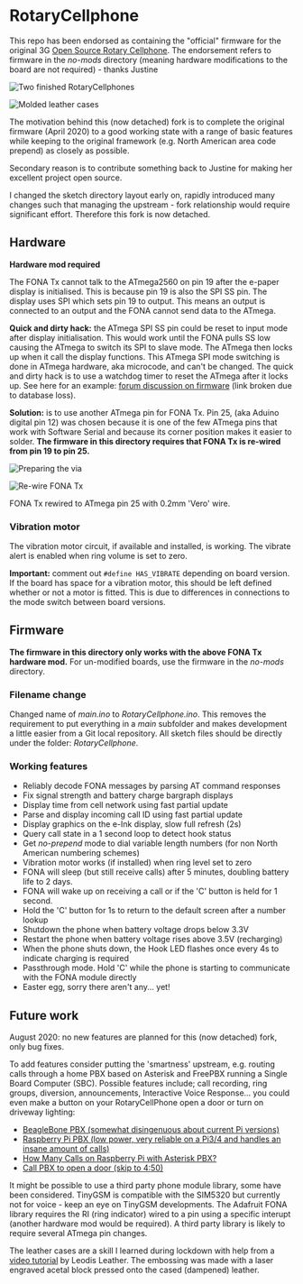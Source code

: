 # RotaryCellphone

This repo has been endorsed as containing the "official" firmware for the original 3G [Open Source Rotary Cellphone](https://github.com/jhaupt/RotaryCellphone). The endorsement refers to firmware in the *no-mods* directory (meaning hardware modifications to the board are not required) - thanks Justine

![Two finished RotaryCellphones](images/two_phones.jpg "Two finished RotaryCellphones")

![Molded leather cases](images/leather_cases.jpg "Molded leather cases")

The motivation behind this (now detached) fork is to complete the original firmware (April 2020) to a good working state with a range of basic features while keeping to the original framework (e.g. North American area code prepend) as closely as possible.

Secondary reason is to contribute something back to Justine for making her excellent project open source.

I changed the sketch directory layout early on, rapidly introduced many changes such that managing the upstream - fork relationship would require significant effort. Therefore this fork is now detached.

## Hardware

**Hardware mod required**

The FONA Tx cannot talk to the ATmega2560 on pin 19 after the e-paper display is initialised. This is because pin 19 is also the SPI SS pin. The display uses SPI which sets pin 19 to output. This means an output is connected to an output and the FONA cannot send data to the ATmega.

**Quick and dirty hack:** the ATmega SPI SS pin could be reset to input mode after display initialisation. This would work until the FONA pulls SS low causing the ATmega to switch its SPI to slave mode. The ATmega then locks up when it call the display functions. This ATmega SPI mode switching is done in ATmega hardware, aka microcode, and can't be changed. The quick and dirty hack is to use a watchdog timer to reset the ATmega after it locks up. See here for an example: [forum discussion on firmware](https://skysedge.us/forum/viewtopic.php?f=4&t=1486&start=25) (link broken due to database loss).

**Solution:** is to use another ATmega pin for FONA Tx. Pin 25, (aka Aduino digital pin 12) was chosen because it is one of the few ATmega pins that work with Software Serial and because its corner position makes it easier to solder. **The firmware in this directory requires that FONA Tx is re-wired from pin 19 to pin 25.**

![Preparing the via](images/hwmod_part1.jpg "Cut the track and prepare the via as a solder pad")

![Re-wire FONA Tx](images/hwmod_part2.jpg "Re-wiring FONA Tx with 0.2mm 'Vero' wire")

FONA Tx rewired to ATmega pin 25 with 0.2mm 'Vero' wire.

### Vibration motor

The vibration motor circuit, if available and installed, is working. The vibrate alert is enabled when ring volume is set to zero.

**Important:** comment out `#define HAS_VIBRATE` depending on board version. If the board has space for a vibration motor, this should be left defined whether or not a motor is fitted. This is due to differences in connections to the mode switch between board versions.

## Firmware

**The firmware in this directory only works with the above FONA Tx hardware mod.** For un-modified boards, use the firmware in the *no-mods* directory.

### Filename change

Changed name of *main.ino* to *RotaryCellphone.ino*. This removes the requirement to put everything in a *main* subfolder and makes development a little easier from a Git local repository. All sketch files should be directly under the folder: *RotaryCellphone*.

### Working features

- Reliably decode FONA messages by parsing AT command responses
- Fix signal strength and battery charge bargraph displays
- Display time from cell network using fast partial update
- Parse and display incoming call ID using fast partial update
- Display graphics on the e-Ink display, slow full refresh (2s)
- Query call state in a 1 second loop to detect hook status
- Get *no-prepend* mode to dial variable length numbers (for non North American numbering schemes)
- Vibration motor works (if installed) when ring level set to zero
- FONA will sleep (but still receive calls) after 5 minutes, doubling battery life to 2 days.
- FONA will wake up on receiving a call or if the 'C' button is held for 1 second.
- Hold the 'C' button for 1s to return to the default screen after a number lookup
- Shutdown the phone when battery voltage drops below 3.3V
- Restart the phone when battery voltage rises above 3.5V (recharging)
- When the phone shuts down, the Hook LED flashes once every 4s to indicate charging is required
- Passthrough mode. Hold 'C' while the phone is starting to communicate with the FONA module directly
- Easter egg, sorry there aren't any... yet!

## Future work

August 2020: no new features are planned for this (now detached) fork, only bug fixes.

To add features consider putting the 'smartness' upstream, e.g. routing calls through a home PBX based on Asterisk and FreePBX running a Single Board Computer (SBC). Possible features include; call recording, ring groups, diversion, announcements, Interactive Voice Response... you could even make a button on your RotaryCellPhone open a door or turn on driveway lighting:

- [BeagleBone PBX (somewhat disingenuous about current Pi versions)](http://beaglebone-asterisk.raspbx.org/)  
- [Raspberry Pi PBX (low power, very reliable on a Pi3/4 and handles an insane amount of calls)](http:www.raspberry-asterisk.org/)  
- [How Many Calls on Raspberry Pi with Asterisk PBX?](https://www.youtube.com/watch?v=dVGf3HrKZl4)  
- [Call PBX to open a door (skip to 4:50)](https://www.youtube.com/watch?v=kbODHbJyEX4)

It might be possible to use a third party phone module library, some have been considered. TinyGSM is compatible with the SIM5320 but currently not for voice - keep an eye on TinyGSM developments. The Adafruit FONA library requires the RI (ring indicator) wired to a pin using a specific interupt (another hardware mod would be required). A third party library is likely to require several ATmega pin changes.

The leather cases are a skill I learned during lockdown with help from a [video tutorial](https://www.youtube.com/watch?v=lGikTadTN64) by Leodis Leather. The embossing was made with a laser engraved acetal block pressed onto the cased (dampened) leather.
